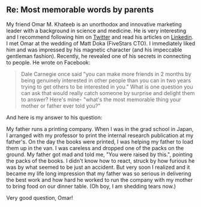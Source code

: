 ## Re: Most memorable words by parents

My friend Omar M. Khateeb is an unorthodox and innovative marketing leader with
a background in science and medicine. He is very interesting and I recommend
following him on [Twitter](https://twitter.com/okhateeeb) and read his articles
on [Linkedin](https://www.linkedin.com/in/okhateeb). I met Omar at the wedding
of Matt Doka (FiveStars CTO). I immediately liked him and was impressed by his
magnetic character (and his impeccable gentleman fashion). Recently, he
revealed one of his secrets in connecting to people. He wrote on Facebook:

> Dale Carnegie once said "you can make more friends in 2 months by being
> genuinely interested in other people than you can in two years trying to get
> others to be interested in you." What is one question you can ask that would
> really catch someone by surprise and delight them to answer?  Here's mine-
> "what's the most memorable thing your mother or father ever told you?"

And here is my answer to his question:

My father runs a printing company. When I was in the grad school in Japan, I
arranged with my professor to print the internal research publication at my
father's. On the day the books were printed, I was helping my father to load
them up in the van. I was careless and dropped one of the packs on the ground.
My father got mad and told me, "You were raised by this.", pointing the packs
of the books. I didn't know how to react, struck by how furious he was by what
seemed to be just an accident. But very soon I realized and it became my life
long impression that my father was so serious in delivering the best work and
how hard he worked to run the company with my mother to bring food on our
dinner table. (Oh boy, I am shedding tears now.)

Very good question, Omar!
